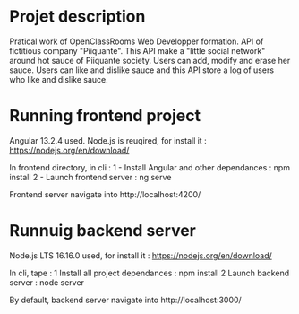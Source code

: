 # Projet description
Pratical work of OpenClassRooms Web Developper formation. API of fictitious company "Piiquante". This API make a "little social network" around hot sauce of Piiquante society. Users can add, modify and erase her sauce. Users can like and dislike sauce and this API store a log of users who like and dislike sauce.


# Running frontend project
Angular 13.2.4 used. Node.js is reuqired, for install it : https://nodejs.org/en/download/

In frontend directory, in cli :
1 - Install Angular and other dependances : npm install
2 - Launch frontend server : ng serve

Frontend server navigate into http://localhost:4200/


# Runnuig backend server
Node.js LTS 16.16.0 used, for install it : https://nodejs.org/en/download/

In cli, tape :
1 Install all project dependances : npm install
2 Launch backend server : node server

By default, backend server navigate into http://localhost:3000/
